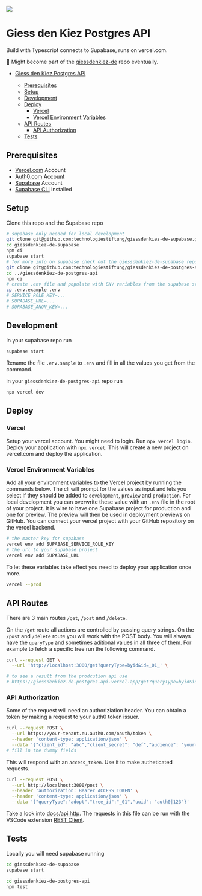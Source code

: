 ![](https://img.shields.io/badge/Built%20with%20%E2%9D%A4%EF%B8%8F-at%20Technologiestiftung%20Berlin-blue)

# Giess den Kiez Postgres API

Build with Typescript connects to Supabase, runs on vercel.com.

🚨 Might become part of the [giessdenkiez-de](https://github.com/technologiestiftung/giessdenkiez-de) repo eventually.

- [Giess den Kiez Postgres API](#giess-den-kiez-postgres-api)

  - [Prerequisites](#prerequisites)
  - [Setup](#setup)
  - [Development](#development)
  - [Deploy](#deploy)
    - [Vercel](#vercel)
    - [Vercel Environment Variables](#vercel-environment-variables)
  - [API Routes](#api-routes)
    - [API Authorization](#api-authorization)
  - [Tests](#tests)

## Prerequisites

- [Vercel.com](https://vercel.com) Account
- [Auth0.com](https://auth0.com) Account
- [Supabase](https://supabase.com) Account
- [Supabase CLI](https://supabase.com/docs/guides/cli) installed

## Setup

Clone this repo and the Supabase repo

```bash
# supabase only needed for local development
git clone git@github.com:technologiestiftung/giessdenkiez-de-supabase.git
cd giessdenkiez-de-supabase
npm ci
supabase start
# for more info on supabase check out the giessdenkiez-de-supabase repo
git clone git@github.com:technologiestiftung/giessdenkiez-de-postgres-api.git
cd ../giessdenkiez-de-postgres-api
npm ci
# create .env file and populate with ENV variables from the supabase start command
cp .env.example .env
# SERVICE_ROLE_KEY=...
# SUPABASE_URL=...
# SUPABASE_ANON_KEY=...

```

<!--
### Auth0

Setup your auth0.com account and create a new API. Get your `jwksUri`, `issuer`, `audience`, `client_id` and `client_secret` values. The values for `client_id` and `client_secret` are only needed if you want to run local tests with tools like rest-client, Postman, Insomnia or Paw. This is explained later in this document. -->

## Development

In your supabase repo run

```bash
supabase start
```

Rename the file `.env.sample` to `.env` and fill in all the values you get from the command.

in your `giessdenkiez-de-postgres-api` repo run

```bash
npx vercel dev
```

<!--
### Postgres DB with Prisma

Setup your Postgres + Postgis Database. Maybe on render.com, AWS or whereever you like your relational databases. Take your values for `user`, `database`, `password`, `port` and `host` and also add them to the `.env` file. Make sure that the `DATABASE_URL` environment variable in the `.env` file is set right. The pattern is `postgresql://USER:PASSWORD@HOST:PORT/DATABASE?schema=SCHEMA`. The `DATABASE_URL` is used by [Prisma](https://www.prisma.io/) to connect to your DB. You can have several predefiend URLs in the .env file and just comment them in or out depending with which DB you want to connect.

Run `npm run prisma:push:dangerously`. _The dangerously is here to remind you that this will change your DB without migration._ This should only be used for the setup and development. All later changes need to be controlled using `prisma migrate` or done manually with SQL and synced with `prisma pull` to
If you want some initial data in your DB for testing run also `npm run prisma:seed:dangerously`. Read the prisma docs for an deeper insight. -->

## Deploy

### Vercel

Setup your vercel account. You might need to login. Run `npx vercel login`.
Deploy your application with `npx vercel`. This will create a new project on vercel.com and deploy the application.

<!-- We use [Prisma](https://www.prisma.io/) to provision and maintain the database. Run `npm run prisma:push:dangerously`. _The dangerously is here to remind you that this will change your DB without migration._ This should only be used for the setup. All later changes need to be controlled using `prisma migrate` or done manually with SQL and synced with `prisma pull` to
If you want some more data in your DB for testing run also npm `npm run prisma:seed:dangerously`. Read the prisma docs for an deeper insight. -->

### Vercel Environment Variables

Add all your environment variables to the Vercel project by running the commands below. The cli will prompt for the values as input and lets you select if they should be added to `development`, `preview` and `production`. For local development you can overwrite these value with an `.env` file in the root of your project. It is wise to have one Supabase project for production and one for preview. The preview will then be used in deployment previews on GitHub. You can connect your vercel project with your GitHub repository on the vercel backend.

```bash
# the master key for supabase
vercel env add SUPABASE_SERVICE_ROLE_KEY
# the url to your supabase project
vercel env add SUPABASE_URL
```

To let these variables take effect you need to deploy your application once more.

```bash
vercel --prod
```

<!-- Congrats. Your API should be up and running. You might need to request tokens for the your endpoints that need authentification. See the auth0.com docs for more info. -->

## API Routes

There are 3 main routes `/get`, `/post` and `/delete`.

On the `/get` route all actions are controlled by passing query strings. On the `/post` and `/delete` route you will work with the POST body. You will always have the `queryType` and sometimes aditional values in all three of them. For example to fetch a specific tree run the following command.

```bash
curl --request GET \
  --url 'http://localhost:3000/get?queryType=byid&id=_01_' \

# to see a result from the prodcution api use
# https://giessdenkiez-de-postgres-api.vercel.app/get?queryType=byid&id=_0001wka6l
```

### API Authorization

Some of the request will need an authoriziation header. You can obtain a token by making a request to your auth0 token issuer.

```bash
curl --request POST \
  --url https://your-tenant.eu.auth0.com/oauth/token \
  --header 'content-type: application/json' \
  --data '{"client_id": "abc","client_secret": "def","audience": "your-audience","grant_type": "client_credentials"}'
# fill in the dummy fields
```

This will respond with an `access_token`. Use it to make autheticated requests.

```bash
curl --request POST \
  --url http://localhost:3000/post \
  --header 'authorization: Bearer ACCESS_TOKEN' \
  --header 'content-type: application/json' \
  --data '{"queryType":"adopt","tree_id":"_01","uuid": "auth0|123"}'
```

Take a look into [docs/api.http](./docs/api.http). The requests in this file can be run with the VSCode extension [REST Client](https://marketplace.visualstudio.com/items?itemName=humao.rest-client).

## Tests

Locally you will need supabase running

```bash
cd giessdenkiez-de-supabase
supabase start

cd giessdenkiez-de-postgres-api
npm test
```
